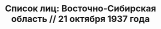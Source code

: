 ---
title: 'Список лиц: Восточно-Сибирская область // 21 октября 1937 года'
description: РГАСПИ, ф.17, оп.171, дело 412, лист 13
images:
- /disk/pictures/v04/17-171-412-013.jpg
- /disk/pictures/v04/17-171-412-014.jpg
- /disk/pictures/v04/17-171-412-015.jpg
- /disk/pictures/v04/17-171-412-016.jpg
- /disk/pictures/v04/17-171-412-017.jpg
- /disk/pictures/v04/17-171-412-018.jpg
---